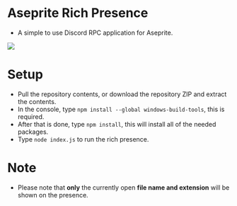 # Aseprite Rich Presence
- A simple to use Discord RPC application for Aseprite.

![](https://i.imgur.com/wxJmv4z.png)

# Setup
- Pull the repository contents, or download the repository ZIP and extract the contents.
- In the console, type `npm install --global windows-build-tools`, this is required.
- After that is done, type `npm install`, this will install all of the needed packages.
- Type `node index.js` to run the rich presence.

# Note
- Please note that **only** the currently open **file name and extension** will be shown on the presence.
